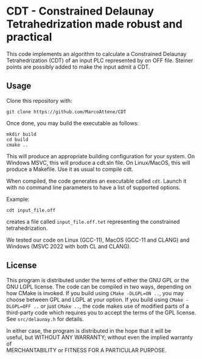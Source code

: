 # CDT - Constrained Delaunay Tetrahedrization made robust and practical
This code implements an algorithm to calculate a Constrained Delaunay Tetrahedrization (CDT) of an input PLC represented by on OFF file.
Steiner points are possibly added to make the input admit a CDT.

## Usage
Clone this repository with:
```
git clone https://github.com/MarcoAttene/CDT
```

Once done, you may build the executable as follows:
```
mkdir build
cd build
cmake ..
```

This will produce an appropriate building configuration for your system.
On Windows MSVC, this will produce a cdt.sln file.
On Linux/MacOS, this will produce a Makefile. 
Use it as usual to compile cdt.

When compiled, the code generates an executable called ``cdt``.
Launch it with no command line parameters to have a list of supported options.

Example:

```
cdt input_file.off
```
creates a file called ``input_file.off.tet`` representing the constrained tetrahedrization.


We tested our code on Linux (GCC-11), MacOS (GCC-11 and CLANG) and Windows (MSVC 2022 with both CL and CLANG).

## License
This program is distributed under the terms of either the GNU GPL or the GNU LGPL license.
The code can be compiled in two ways, depending on how CMake is invoked.
If you build using ``CMake -DLGPL=ON ..``, you may choose between GPL and LGPL at your option.
If you build using ``CMake -DLGPL=OFF ..`` or just ``CMake ..``, the code makes use of modified 
parts of a third-party code which requires you to accept the terms of the GPL license.
See ``src/delaunay.h`` for details.

In either case, the program is distributed in the hope that it will be      
useful, but WITHOUT ANY WARRANTY; without even the implied warranty of   
MERCHANTABILITY or FITNESS FOR A PARTICULAR PURPOSE.
